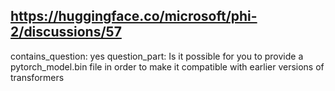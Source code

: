 ## https://huggingface.co/microsoft/phi-2/discussions/57

contains_question: yes
question_part: Is it possible for you to provide a pytorch_model.bin file in order to make it compatible with earlier versions of transformers